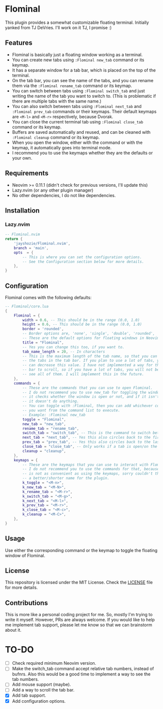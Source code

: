 # Flominal

This plugin provides a somewhat customizable floating terminal.
Initially yanked from TJ DeVries. I'll work on it TJ, I promise :)

## Features

- Flominal is basically just a floating window working as a terminal.
- You can create new tabs using `:Flominal new_tab` command or its keymap.
- It has a separate window for a tab bar, which is placed on the top of the terminal.
- On the tab bar, you can see the name of the tabs, and you can rename them via
    the `:Flominal rename_tab` command or its keymap.
- You can switch between tabs using `:Flominal switch_tab` and just writing
    the name of the tab you want to switch to. (This is problematic if there
    are multiple tabs with the same name.)
- You can also switch between tabs using `:Flominal next_tab` and
    `:Flominal prev_tab` commands or their keymaps. Their default keymaps are
    `<M-l>` and `<M-r>` respectively, because Dvorak.
- You can close the current terminal tab using `:Flominal close_tab` command or its keymap.
- Buffers are saved automatically and reused, and can be cleaned with `:Flominal cleanup` command or its keymap.
- When you open the window, either with the command or with the keymap, it automatically goes into terminal mode.
- I recommend you to use the keymaps whether they are the defaults or your own.

## Requirements

- Neovim >= 0.11.1 (didn't check for previous versions, I'll update this)
- Lazy.nvim (or any other plugin manager)
- No other dependencies, I do not like dependencies.

## Installation

### Lazy.nvim

```lua
-- Flominal.nvim
return {
    'jayshozie/Flominal.nvim',
    branch = 'main',
    opts  = {
        -- This is where you can set the configuration options.
        -- See the Configuration section below for more details.
    },
}
```

## Configuration

Flominal comes with the following defaults:

```lua
-- Flominal/core.lua
{
    Flominal = {
        width = 0.6, -- This should be in the range (0.0, 1.0)
        height = 0.6, -- This should be in the range (0.0, 1.0)
        border = 'rounded',
        -- Border options are, 'none', 'single', 'double', 'rounded', 'solid', 'shadow'
        -- These are the default options for floating windows in Neovim.
        title = "Flominal",
        -- Yes you can change this too, if you want to.
        tab_name_length = 20, -- In characters
        -- This is the maximum length of the tab name, so that you can see all
        -- the tabs in the tab bar. If you plan to use a lot of tabs, you
        -- can decrease this value. I have not implemented a way for the tab
        -- bar to scroll, so if you have a lot of tabs, you will not be able to
        -- see all of them. I will implement this in the future.
    },
    commands = {
        -- These are the commands that you can use to open Flominal.
        -- I do not recommend you to use new_tab for toggling the window, since
        -- it checks whether the window is open or not, and if it isn't then
        -- it doesn't do anything.
        -- You can toggle with :Flominal, then you can add whichever command
        -- you want from the command list to execute.
        -- Example: :Flominal new_tab
        toggle = "Flominal",
        new_tab = "new_tab",
        rename_tab = "rename_tab",
        switch_tab = "switch_tab", -- This is the command to switch between tabs.
        next_tab = "next_tab", -- Yes this also circles back to the first tab.
        prev_tab = "prev_tab", -- Yes this also circles back to the last tab.
        close_tab = "close_tab", -- Only works if a tab is open/on the screen.
        cleanup = "cleanup",
    },
    keymaps = {
        -- These are the keymaps that you can use to interact with Flominal.
        -- I do not recommend you to use the commands for that, because it
        -- is not as convenient as using the keymaps, sorry couldn't think of
        -- a better/shorter name for the plugin.
        k_toggle = "<M-n>",
        k_new_tab = "<M-N>",
        k_rename_tab = "<M-r>",
        k_switch_tab = "<M-g>",
        k_next_tab = "<M-l>",
        k_prev_tab = "<M-r>",
        k_close_tab = "<M-c>",
        k_cleanup = "<M-C>",
    },
}
```

## Usage

Use either the corresponding command or the keymap to toggle the floating window of Flominal.

## License

This repository is licensed under the MIT License. Check the [LICENSE](LICENSE) file for more details.

## Contributions

This is more like a personal coding project for me.
So, mostly I'm trying to write it myself.
However, PRs are always welcome. 
If you would like to help me implement tab support, please let me know so that we can brainstorm about it.

# TO-DO

- [ ] Check required minimum Neovim version.
- [ ] Make the switch_tab command accept relative tab numbers, instead of bufnrs.
    Also this would be a good time to implement a way to see the tab numbers.
- [ ] Add mouse support (maybe).
- [ ] Add a way to scroll the tab bar.
- [x] Add tab support.
- [x] Add configuration options.
